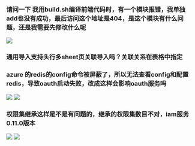 ### 请问一下 我用build.sh编译前端代码时，有一个模块报错，我单独add也没有成功，最后访问这个地址是404，是这个模块有什么问题，还是我需要先修改什么呢
![](https://img2018.cnblogs.com/blog/1231979/202001/1231979-20200102164605391-2096321658.png)


### 通用导入支持头行多sheet页关联导入吗？关联关系在表格中指定



### azure 的redis的config命令被屏蔽了，所以无法查看config和配置redis，导致oauth启动失败，改成这样会影响oauth服务吗
![](https://img2018.cnblogs.com/blog/1231979/202001/1231979-20200102164632420-1847726567.png)
![](https://img2018.cnblogs.com/blog/1231979/202001/1231979-20200102164637866-1722390888.png)



### 权限集继承这样是不是有问题的，继承的权限集数目不对，iam服务0.11.0版本

![](https://img2018.cnblogs.com/blog/1231979/202001/1231979-20200102164747912-568002334.png)
![](https://img2018.cnblogs.com/blog/1231979/202001/1231979-20200102164755130-1289665295.png)
